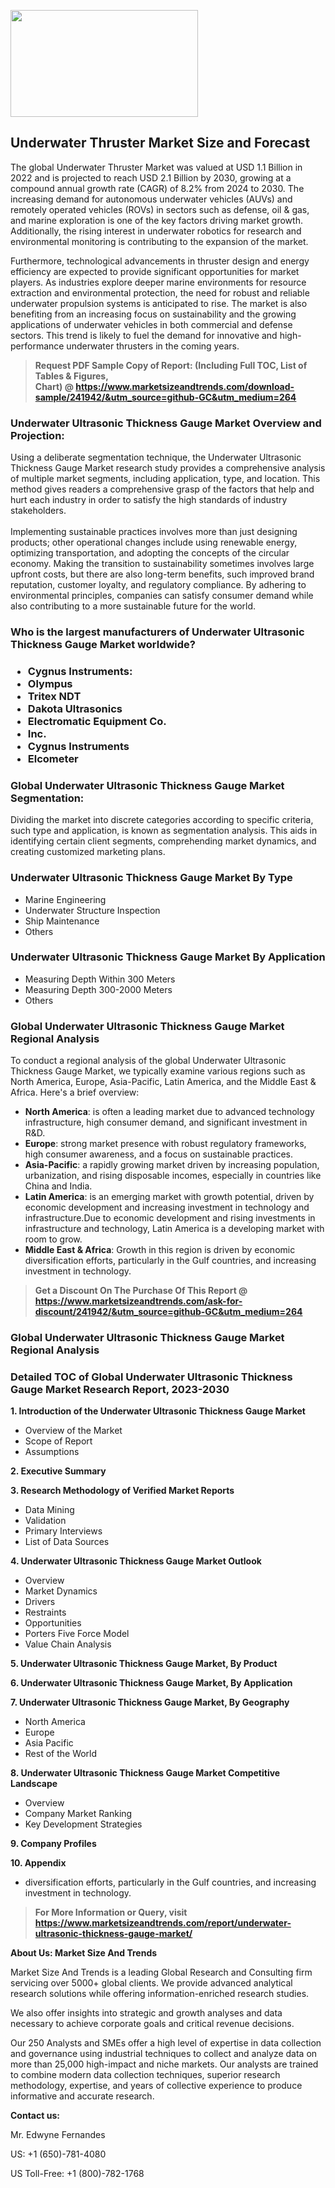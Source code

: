 <p><img class="alignnone size-medium wp-image-20088" src="https://ffe5etoiles.com/wp-content/uploads/2024/12/MST1-300x171.png" alt="" width="300" height="171" /></p><h2>Underwater Thruster Market Size and Forecast</h2><p>The global Underwater Thruster Market was valued at USD 1.1 Billion in 2022 and is projected to reach USD 2.1 Billion by 2030, growing at a compound annual growth rate (CAGR) of 8.2% from 2024 to 2030. The increasing demand for autonomous underwater vehicles (AUVs) and remotely operated vehicles (ROVs) in sectors such as defense, oil & gas, and marine exploration is one of the key factors driving market growth. Additionally, the rising interest in underwater robotics for research and environmental monitoring is contributing to the expansion of the market.</p><p>Furthermore, technological advancements in thruster design and energy efficiency are expected to provide significant opportunities for market players. As industries explore deeper marine environments for resource extraction and environmental protection, the need for robust and reliable underwater propulsion systems is anticipated to rise. The market is also benefiting from an increasing focus on sustainability and the growing applications of underwater vehicles in both commercial and defense sectors. This trend is likely to fuel the demand for innovative and high-performance underwater thrusters in the coming years.</p></p><blockquote id="" class=""><strong>Request PDF Sample Copy of Report: (Including Full TOC, List of Tables &amp; Figures, Chart)&nbsp;@&nbsp;<strong><a href="https://www.marketsizeandtrends.com/download-sample/241942/&utm_source=github-GC&utm_medium=264" target="_blank">https://www.marketsizeandtrends.com/download-sample/241942/&utm_source=github-GC&utm_medium=264</a></strong></strong></blockquote><h3 id="" class="">Underwater Ultrasonic Thickness Gauge Market&nbsp;Overview and Projection:</h3><p id="" class="">Using a deliberate segmentation technique, the Underwater Ultrasonic Thickness Gauge Market research study provides a comprehensive analysis of multiple market segments, including application, type, and location. This method gives readers a comprehensive grasp of the factors that help and hurt each industry in order to satisfy the high standards of industry stakeholders. <br /> <br />Implementing sustainable practices involves more than just designing products; other operational changes include using renewable energy, optimizing transportation, and adopting the concepts of the circular economy. Making the transition to sustainability sometimes involves large upfront costs, but there are also long-term benefits, such improved brand reputation, customer loyalty, and regulatory compliance. By adhering to environmental principles, companies can satisfy consumer demand while also contributing to a more sustainable future for the world.</p><h3 id="" class="">Who is the largest manufacturers of&nbsp;Underwater Ultrasonic Thickness Gauge Market worldwide?</h3><h3 class=""><p><ul><li>Cygnus Instruments: </li><li> Olympus </li><li> Tritex NDT </li><li> Dakota Ultrasonics </li><li> Electromatic Equipment Co. </li><li> Inc. </li><li> Cygnus Instruments </li><li> Elcometer</li></ul></p></h3><h3 id="" class="">Global&nbsp;Underwater Ultrasonic Thickness Gauge Market Segmentation:</h3><p id="" class="">Dividing the market into discrete categories according to specific criteria, such type and application, is known as segmentation analysis. This aids in identifying certain client segments, comprehending market dynamics, and creating customized marketing plans.</p><h3 id="" class="">Underwater Ultrasonic Thickness Gauge Market&nbsp;By Type</h3><p><p><ul><li>Marine Engineering</li><li> Underwater Structure Inspection</li><li> Ship Maintenance</li><li> Others</p></li></ul></p></p><h3 id="" class="">Underwater Ultrasonic Thickness Gauge Market&nbsp;By Application</h3><p class=""><p><ul><li>Measuring Depth Within 300 Meters</li><li> Measuring Depth 300-2000 Meters</li><li> Others</li></ul></p></p><h3 id="" class="">Global Underwater Ultrasonic Thickness Gauge Market Regional Analysis</h3><p id="" class="">To conduct a regional analysis of the global Underwater Ultrasonic Thickness Gauge Market, we typically examine various regions such as North America, Europe, Asia-Pacific, Latin America, and the Middle East &amp; Africa. Here's a brief overview:</p><ul><li><strong>North America</strong>: is often a leading market due to advanced technology infrastructure, high consumer demand, and significant investment in R&amp;D.</li><li><strong>Europe</strong>: strong market presence with robust regulatory frameworks, high consumer awareness, and a focus on sustainable practices.</li><li><strong>Asia-Pacific</strong>: a rapidly growing market driven by increasing population, urbanization, and rising disposable incomes, especially in countries like China and India.</li><li><strong>Latin America</strong>: is an emerging market with growth potential, driven by economic development and increasing investment in technology and infrastructure.Due to economic development and rising investments in infrastructure and technology, Latin America is a developing market with room to grow.</li><li><strong>Middle East &amp; Africa</strong>: Growth in this region is driven by economic diversification efforts, particularly in the Gulf countries, and increasing investment in technology.</li></ul><blockquote id="" class=""><strong>Get a Discount On The Purchase Of This Report @ <strong><a href="https://www.marketsizeandtrends.com/ask-for-discount/241942/&utm_source=github-GC&utm_medium=264" target="_blank">https://www.marketsizeandtrends.com/ask-for-discount/241942/&utm_source=github-GC&utm_medium=264</a></strong></strong></blockquote><h3 id="" class="">Global Underwater Ultrasonic Thickness Gauge Market Regional Analysis</h3><h3 id="" class="">Detailed TOC of Global Underwater Ultrasonic Thickness Gauge Market Research Report, 2023-2030</h3><p id="" class=""><strong>1. Introduction of the Underwater Ultrasonic Thickness Gauge Market</strong></p><ul><li>Overview of the Market</li><li>Scope of Report</li><li>Assumptions</li></ul><p id="" class=""><strong>2. Executive Summary</strong></p><p id="" class=""><strong>3. Research Methodology of Verified Market Reports</strong></p><ul><li>Data Mining</li><li>Validation</li><li>Primary Interviews</li><li>List of Data Sources</li></ul><p id="" class=""><strong>4. Underwater Ultrasonic Thickness Gauge Market Outlook</strong></p><ul><li>Overview</li><li>Market Dynamics</li><li>Drivers</li><li>Restraints</li><li>Opportunities</li><li>Porters Five Force Model</li><li>Value Chain Analysis</li></ul><p id="" class=""><strong>5. Underwater Ultrasonic Thickness Gauge Market, By Product</strong></p><p id="" class=""><strong>6. Underwater Ultrasonic Thickness Gauge Market, By Application</strong></p><p id="" class=""><strong>7. Underwater Ultrasonic Thickness Gauge Market, By Geography</strong></p><ul><li>North America</li><li>Europe</li><li>Asia Pacific</li><li>Rest of the World</li></ul><p id="" class=""><strong>8. Underwater Ultrasonic Thickness Gauge Market Competitive Landscape</strong></p><ul><li>Overview</li><li>Company Market Ranking</li><li>Key Development Strategies</li></ul><p id="" class=""><strong>9. Company Profiles</strong></p><p id="" class=""><strong>10. Appendix</strong></p><ul><li>diversification efforts, particularly in the Gulf countries, and increasing investment in technology.</li></ul><blockquote id="" class=""><strong>For More Information or Query, visit <strong><strong><a href="https://www.marketsizeandtrends.com/report/underwater-ultrasonic-thickness-gauge-market/" target="_blank">https://www.marketsizeandtrends.com/report/underwater-ultrasonic-thickness-gauge-market/</a></strong></strong></strong></blockquote><p id="" class=""><strong>About Us: Market Size And Trends</strong></p><p id="" class="">Market Size And Trends is a leading Global Research and Consulting firm servicing over 5000+ global clients. We provide advanced analytical research solutions while offering information-enriched research studies.</p><p id="" class="">We also offer insights into strategic and growth analyses and data necessary to achieve corporate goals and critical revenue decisions.</p><p id="" class="">Our 250 Analysts and SMEs offer a high level of expertise in data collection and governance using industrial techniques to collect and analyze data on more than 25,000 high-impact and niche markets. Our analysts are trained to combine modern data collection techniques, superior research methodology, expertise, and years of collective experience to produce informative and accurate research.</p><p id="" class=""><strong>Contact us:</strong></p><p id="" class="">Mr. Edwyne Fernandes</p><p id="" class="">US: +1 (650)-781-4080</p><p id="" class="">US Toll-Free: +1 (800)-782-1768</p>

